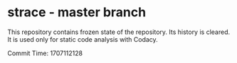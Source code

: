 # strace - master branch

This repository contains frozen state of the repository.
Its history is cleared. It is used only for static code
analysis with Codacy.

Commit Time: 1707112128